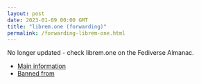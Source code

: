 ```yaml
---
layout: post
date: 2023-01-09 00:00 GMT
title: "librem.one (forwarding)"
permalink: /forwarding-librem-one.html
---
```


No longer updated - check librem.one on the Fediverse Almanac.

* [Main information](https://www.fediversealmanac.com/api/v1/instances/librem.one)
* [Banned from](https://www.fediversealmanac.com/api/v1/instances/librem.one/banned_from)

